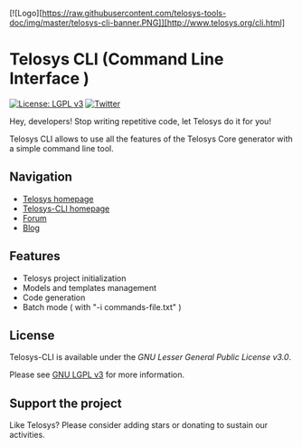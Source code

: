 [![Logo][https://raw.githubusercontent.com/telosys-tools-doc/img/master/telosys-cli-banner.PNG]][http://www.telosys.org/cli.html]

# Telosys CLI (Command Line Interface )

[![License: LGPL v3](https://img.shields.io/badge/License-LGPL%20v3-blue.svg)](https://www.gnu.org/licenses/lgpl-3.0)
[![Twitter](https://img.shields.io/twitter/follow/telosys?label=Follow&style=social)](https://twitter.com/telosys)

Hey, developers!   Stop writing repetitive code, let Telosys do it for you!

Telosys CLI allows to use all the features of the Telosys Core generator with a simple command line tool.

## Navigation

- [Telosys homepage](http://www.telosys.org)
- [Telosys-CLI homepage](http://www.telosys.org/cli.html)
- [Forum](https://muut.com/telosystools)
- [Blog](http://telosys.blogspot.com/)


## Features
- Telosys project initialization
- Models and templates management 
- Code generation
- Batch mode ( with "-i commands-file.txt" ) 


## License

Telosys-CLI is available under the *GNU Lesser General Public License v3.0*. 

Please see [GNU LGPL v3](https://www.gnu.org/licenses/lgpl-3.0.en.html) for more information.


## Support the project

Like Telosys? Please consider adding stars or donating to sustain our activities.
